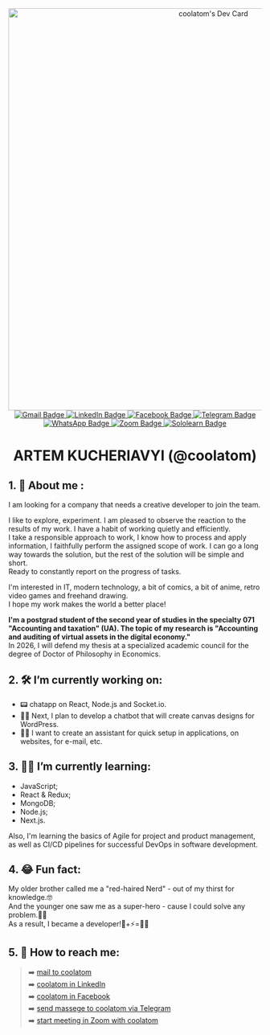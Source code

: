 <div id="header" align="center">
	<a href="https://app.daily.dev/coolatom"><img src="https://api.daily.dev/devcards/v2/UtorEfLlR9wRrqRunpiGU.png?r=d6i&type=wide" width="800" alt="coolatom's Dev Card"/></a>
<div id="badges" align="center">
	<a href="mailto:artemkucheriaviy@gmail.com?Subject=Hello from GitHub!">
		<img src="https://img.shields.io/badge/Gmail-D14836?style=for-the-badge&logo=gmail&logoColor=white" alt="Gmail Badge"/>
	</a>
	<a href="https://www.linkedin.com/in/artemkucheriavyi" target="_blank">
		<img src="https://img.shields.io/badge/LinkedIn-0077B5?style=for-the-badge&logo=linkedin&logoColor=white" alt="LinkedIn Badge"/>
	</a>
	<a href="https://www.facebook.com/artem.kucheriavyi/" target="_blank">
		<img src="https://img.shields.io/badge/Facebook-1877F2?style=for-the-badge&logo=facebook&logoColor=white" alt="Facebook Badge"/>
	</a>
	<a href="https://t.me/kartemo" target="_blank">
		<img src="https://img.shields.io/badge/Telegram-2CA5E0?style=for-the-badge&logo=telegram&logoColor=white" alt="Telegram Badge"/>
	</a>
	<a href="https://wa.me/+380634883107?text=Hi!%20I%20joined%20from%20your%20github%20page." target="_blank">
		<img src="https://img.shields.io/badge/WhatsApp-25D366?style=for-the-badge&logo=whatsapp&logoColor=white" alt="WhatsApp Badge"/>
	</a>
	<a href="https://us04web.zoom.us/j/9920662363?pwd=R2FyUVBkZVhpRWNmZDcxNVBrUUM2Zz09" target="_blank">
		<img src="https://img.shields.io/badge/Zoom-2D8CFF?style=for-the-badge&logo=zoom&logoColor=white" alt="Zoom Badge"/>
	</a>
	<a href="https://www.sololearn.com/profile/1063802" target="_blank">
		<img src="https://img.shields.io/badge/-Sololearn-3a464b?style=for-the-badge&logo=Sololearn&logoColor=white" alt="Sololearn Badge"/>
	</a>
</div>
<div id="name" align="center">
	<h1>ARTEM KUCHERIAVYI (@coolatom)</h1>
</div>
<div id="about" align="left">
	<h2>1. 🤵 About me :</h2>
		<p>I am looking for a company that needs a creative developer to join the team.</p>
		<p>I like to explore, experiment. I am pleased to observe the reaction to the results of my work. I have a habit of working quietly and efficiently.
		<br />I take a responsible approach to work, I know how to process and apply information, I faithfully perform the assigned scope of work. I can go a long way towards the solution, but the rest of the solution will be simple and short.
		<br />Ready to constantly report on the progress of tasks.</p>
		<p>I'm interested in IT, modern technology, a bit of comics, a bit of anime, retro video games and freehand drawing.
		<br />I hope my work makes the world a better place!</p>
		<p><b>I'm a postgrad student of the second year of studies in the specialty 071 "Accounting and taxation" (UA). The topic of my research is 		"Accounting and auditing of virtual assets in the digital economy."</b>
		<br />In 2026, I will defend my thesis at a specialized academic council for the degree of Doctor of Philosophy in Economics.</p>
	<h2>2. 🛠️ I’m currently working on:</h2>
		<ul>
		<li>📟 chatapp on React, Node.js and Socket.io.</li>
		<li>👨‍🎨 Next, I plan to develop a chatbot that will create canvas designs for WordPress.</li>
		<li>🧞‍♂️ I want to create an assistant for quick setup in applications, on websites, for e-mail, etc.</li>
		</ul>
	<h2>3.	👨‍🎓 I’m currently learning:</h2>
		<ul>
		<li>JavaScript;</li>
		<li>React & Redux;</li>
		<li>MongoDB;</li>
		<li>Node.js;</li>
		<li>Next.js.</li>
		</ul>
		<p>Also, I'm learning the basics of Agile for project and product management, as well as CI/CD pipelines for
		successful DevOps in software development.</p>
	<h2>4.	😂 Fun fact:</h2>
		<p>My older brother called me a "red-haired Nerd" - out of my thirst for knowledge.🤓	
		<br />And the younger one saw me as a super-hero - cause I could solve any problem.🦸‍♂️	
		<br />As a result, I became a developer!🔬+⚡=👨‍💻</p>
	<h2>5.	📨 How to reach me:</h2></div>
	<div id="contact" align="left"; margin=5>
		<blockquote>➡️	<a href="mailto:artemkucheriaviy@gmail.com?Subject=Hello from GitHub!">mail to 		coolatom</a>
		<br />  ➡️	<a href="https://www.linkedin.com/in/artemkucheriavyi" target="_blank">coolatom in LinkedIn</a>
		<br />  ➡️	<a href="https://www.facebook.com/artem.kucheriavyi/" target="_blank">coolatom in Facebook</a>
		<br />  ➡️	<a href="https://t.me/kartemo" target="_blank">send massege to coolatom via Telegram</a>
		<br />  ➡️	<a href="https://us04web.zoom.us/j/9920662363?pwd=R2FyUVBkZVhpRWNmZDcxNVBrUUM2Zz09" target="_blank">start meeting in Zoom with coolatom</a></blockquote>
	</div>
</div>
